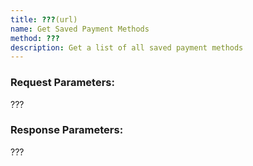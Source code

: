 ```yaml
---
title: ???(url)
name: Get Saved Payment Methods
method: ???
description: Get a list of all saved payment methods
---
```

### Request Parameters:
???

### Response Parameters:
???
